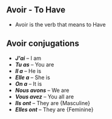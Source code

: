 ## Avoir - To Have
- Avoir is the verb that means to Have

## Avoir conjugations

- ***J'ai*** – I am
- ***Tu as*** – You are
- ***Il a*** – He is
- ***Elle a*** – She is
- ***On a*** – It is
- ***Nous avons*** – We are
- ***Vous avez*** – You all are
- ***Ils ont*** – They are {Masculine}
- ***Elles ont*** – They are {Feminine}